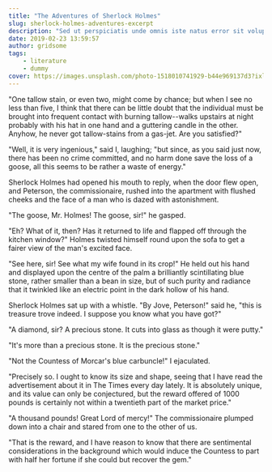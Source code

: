 ```yaml
---
title: "The Adventures of Sherlock Holmes"
slug: sherlock-holmes-adventures-excerpt
description: "Sed ut perspiciatis unde omnis iste natus error sit voluptatem accusantium doloremque laudantium."
date: 2019-02-23 13:59:57
author: gridsome
tags:
    - literature
    - dummy
cover: https://images.unsplash.com/photo-1518010741929-b44e969137d3?ixlib=rb-1.2.1&ixid=eyJhcHBfaWQiOjEyMDd9&auto=format&fit=crop&w=1920&q=80
---
```


"One tallow stain, or even two, might come by chance; but when I see no less than five, I think that there can be little doubt that the individual must be brought into frequent contact with burning tallow--walks upstairs at night probably with his hat in one hand and a guttering candle in the other. Anyhow, he never got tallow-stains from a gas-jet. Are you satisfied?"

"Well, it is very ingenious," said I, laughing; "but since, as you said just now, there has been no crime committed, and no harm done save the loss of a goose, all this seems to be rather a waste of energy."

Sherlock Holmes had opened his mouth to reply, when the door flew open, and Peterson, the commissionaire, rushed into the apartment with flushed cheeks and the face of a man who is dazed with astonishment.

"The goose, Mr. Holmes! The goose, sir!" he gasped.

"Eh? What of it, then? Has it returned to life and flapped off through the kitchen window?" Holmes twisted himself round upon the sofa to get a fairer view of the man's excited face.

"See here, sir! See what my wife found in its crop!" He held out his hand and displayed upon the centre of the palm a brilliantly scintillating blue stone, rather smaller than a bean in size, but of such purity and radiance that it twinkled like an electric point in the dark hollow of his hand.

Sherlock Holmes sat up with a whistle. "By Jove, Peterson!" said he, "this is treasure trove indeed. I suppose you know what you have got?"

"A diamond, sir? A precious stone. It cuts into glass as though it were putty."

"It's more than a precious stone. It is the precious stone."

"Not the Countess of Morcar's blue carbuncle!" I ejaculated.

"Precisely so. I ought to know its size and shape, seeing that I have read the advertisement about it in The Times every day lately. It is absolutely unique, and its value can only be conjectured, but the reward offered of 1000 pounds is certainly not within a twentieth part of the market price."

"A thousand pounds! Great Lord of mercy!" The commissionaire plumped down into a chair and stared from one to the other of us.

"That is the reward, and I have reason to know that there are sentimental considerations in the background which would induce the Countess to part with half her fortune if she could but recover the gem."
